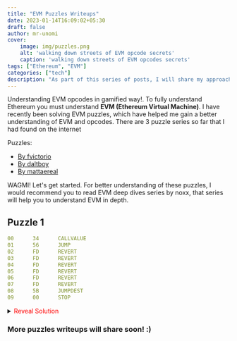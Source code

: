 ```yaml
---
title: "EVM Puzzles Writeups"
date: 2023-01-14T16:09:02+05:30
draft: false
author: mr-unomi
cover:
    image: img/puzzles.png
    alt: 'walking down streets of EVM opcode secrets'
    caption: 'walking down streets of EVM opcodes secrets'
tags: ["Ethereum", "EVM"]
categories: ["tech"]
description: "As part of this series of posts, I will share my approach to solving EVM puzzles as well as my learnings from the process."
---
```


Understanding EVM opcodes in gamified way!. To fully understand Ethereum you must understand **EVM (Ethereum Virtual Machine)**. I have recently been solving EVM puzzles, which have helped me gain a better understanding of EVM and opcodes. There are 3 puzzle series so far that I had found on the internet

Puzzles: 
* [By fvictorio](https://github.com/fvictorio/evm-puzzles)
* [By daltboy](https://github.com/daltyboy11/more-evm-puzzles)
* [By mattaereal](https://github.com/mattaereal/yet-another-evm-puzzle/)

WAGMI! Let's get started. For better understanding of these puzzles, I would recommend you to read EVM deep dives series by noxx, that series will help you to understand EVM in depth.


## Puzzle 1
```yaml
00      34      CALLVALUE
01      56      JUMP
02      FD      REVERT
03      FD      REVERT
04      FD      REVERT
05      FD      REVERT
06      FD      REVERT
07      FD      REVERT
08      5B      JUMPDEST
09      00      STOP
```
<details>
    <summary><span style="color:red">Reveal Solution</span></summary>
 
This weird looking series of codes are actually EVM opcodes, which represents a smart contract. Make use of [EVM Playground](https://www.evm.codes/playground?fork=grayGlacier&unit=Wei&codeType=Mnemonic&code='CALLVALUEy~~~~~~yDESTzSTOP'~zREVERTz%5CnyzJUMP%01yz~_) to get more comfortable with the opcodes. This contract asking a value to be send in a transaction so that it won't hit REVERT opcode. First you need to understand about [CALLVALUE](https://www.evm.codes/#34?fork=grayGlacier) opcode. In short this opcode gets value of the current call in wei and pushes that to the top of stack. Next we have JUMP opcode which simply takes the top value on the stack and jumps to the 



![](https://i.imgur.com/kG6OjxD.png)

</details>


### More puzzles writeups will share soon! :) 